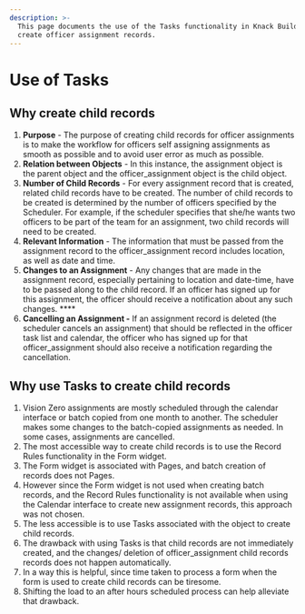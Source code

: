 ```yaml
---
description: >-
  This page documents the use of the Tasks functionality in Knack Builder to
  create officer assignment records.
---
```


# Use of Tasks

## Why create child records

1. **Purpose** - The purpose of creating child records for officer assignments is to make the workflow for officers self assigning assignments as smooth as possible and to avoid user error as much as possible.
2. **Relation between Objects** - In this instance, the assignment object is the parent object and the officer\_assignment object is the child object. 
3. **Number of Child Records** - For every assignment record that is created, related child records have to be created. The number of child records to be created is determined by the number of officers specified by the Scheduler. For example, if the scheduler specifies that she/he wants two officers to be part of the team for an assignment, two child records will need to be created. 
4. **Relevant Information** - The information that must be passed from the assignment record to the officer\_assignment record includes location, as well as date and time. 
5. **Changes to an Assignment** - Any changes that are made in the assignment record, especially pertaining to location and date-time, have to be passed along to the child record. If an officer has signed up for this assignment, the officer should receive a notification about any such changes. ****
6. **Cancelling an Assignment -** If an assignment record is deleted \(the scheduler cancels an assignment\) that should be reflected in the officer task list and calendar, the officer  who has signed up for that officer\_assignment should also receive a notification regarding the cancellation.

## **Why use  Tasks to create child records**

1. Vision Zero assignments are mostly scheduled through the calendar interface or batch copied from one month to another. The scheduler makes some changes to the batch-copied assignments as needed. In some cases,  assignments are cancelled.
2. The most accessible way to create child records is to use the Record Rules functionality in the Form widget.
3. The Form widget is associated with Pages, and batch creation of records does not Pages.
4. However since the Form widget is not used when creating batch records, and the Record Rules functionality is not available when using the Calendar interface to create new assignment records, this approach was not chosen.
5. The less accessible is to use Tasks associated with the object to create child records. 
6. The drawback with using Tasks is that child records are not immediately created, and the changes/ deletion of officer\_assignment child records records does not happen automatically.
7. In a way this is helpful, since time taken to process a form when the form is used to create child records can be tiresome.
8. Shifting the load to an after hours scheduled process can help alleviate that drawback.

